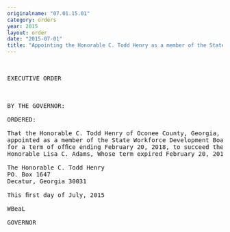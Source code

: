 ```yaml
---
originalname: "07.01.15.01"
category: orders
year: 2015
layout: order
date: "2015-07-01"
title: "Appointing the Honorable C. Todd Henry as a member of the State Workforce Development Board"
---
```

<pre>
 

EXECUTIVE ORDER

 

BY THE GOVERNOR:

ORDERED:

That the Honorable C. Todd Henry of Oconee County, Georgia, is
appointed as a member of the State Workforce Development Board,
for a term of ofﬁce ending February 20, 2018, to succeed the
Honorable Lisa C. Adams, Whose term expired February 20, 2015.

The Honorable C. Todd Henry
PO. Box 1647
Decatur, Georgia 30031

This ﬁrst day of July, 2015

WBeaL

GOVERNOR

 

 

 

</pre>
